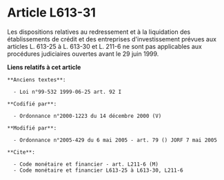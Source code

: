 # Article L613-31

Les dispositions relatives au redressement et à la liquidation des établissements de crédit et des entreprises
d'investissement prévues aux articles L. 613-25 à L. 613-30 et L. 211-6 ne sont pas applicables aux procédures judiciaires
ouvertes avant le 29 juin 1999.

**Liens relatifs à cet article**

	**Anciens textes**:

	  - Loi n°99-532 1999-06-25 art. 92 I

	**Codifié par**:

	  - Ordonnance n°2000-1223 du 14 décembre 2000 (V)

	**Modifié par**:

	  - Ordonnance n°2005-429 du 6 mai 2005 - art. 79 () JORF 7 mai 2005

	**Cite**:

	  - Code monétaire et financier - art. L211-6 (M)
	  - Code monétaire et financier L613-25 à L613-30, L211-6
